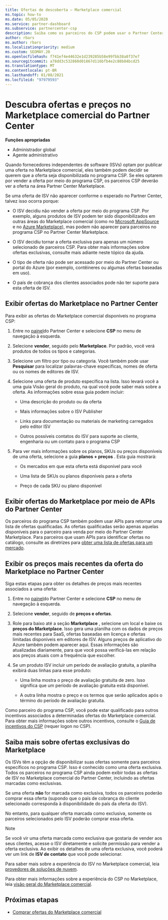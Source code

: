 ```yaml
---
title: Ofertas de descoberta – Marketplace comercial
ms.topic: how-to
ms.date: 05/05/2020
ms.service: partner-dashboard
ms.subservice: partnercenter-csp
description: Saiba como os parceiros do CSP podem usar o Partner Center para exibir ou pesquisar o Marketplace para ofertas de SaaS ou preços de ISVs (fornecedores independentes de software).
author: rbars
ms.author: rbars
ms.localizationpriority: medium
ms.custom: SEOMAY.20
ms.openlocfilehash: f741ef4e44632e1d239285b58e99fbb38a8f37e7
ms.sourcegitcommit: a78dd3c532860d01867d116bfb4e2c88b84bcd25
ms.translationtype: MT
ms.contentlocale: pt-BR
ms.lasthandoff: 01/08/2021
ms.locfileid: "97979593"
---
```

# <a name="discover-offers-and-pricing-in-partner-center-commercial-marketplace"></a>Descubra ofertas e preços no Marketplace comercial do Partner Center

**Funções apropriadas**

- Administrador global
- Agente administrativo

Quando fornecedores independentes de software (ISVs) optam por publicar uma oferta no Marketplace comercial, eles também podem decidir se querem que a oferta seja disponibilizada no programa CSP. Se eles optarem por vender a oferta por meio do programa CSP, os parceiros CSP deverão ver a oferta na área Partner Center Marketplace.

Se uma oferta de ISV não aparecer conforme o esperado no Partner Center, talvez isso ocorra porque:

- O ISV decidiu não vender a oferta por meio do programa CSP. Por exemplo, alguns produtos de ISV podem ter sido disponibilizados em outras áreas do Marketplace comercial (como no [Microsoft AppSource](https://appsource.microsoft.com/) e no [Azure Marketplace](https://azuremarketplace.microsoft.com/)), mas podem não aparecer para parceiros no programa CSP no Partner Center Marketplace.

- O ISV decidiu tornar a oferta exclusiva para apenas um número selecionado de parceiros CSP. Para obter mais informações sobre ofertas exclusivas, consulte mais adiante neste tópico da ajuda.

- O tipo de oferta não pode ser acessado por meio do Partner Center ou portal do Azure (por exemplo, contêineres ou algumas ofertas baseadas em uso).

- O país de cobrança dos clientes associados pode não ter suporte para esta oferta de ISV.

## <a name="view-marketplace-offers-in-partner-center"></a>Exibir ofertas do Marketplace no Partner Center

Para exibir as ofertas do Marketplace comercial disponíveis no programa CSP:

1. Entre no [painel](https://partner.microsoft.com/dashboard)do Partner Center e selecione **CSP** no menu de navegação à esquerda.

2. Selecione **vender**, seguido pelo **Marketplace**. Por padrão, você verá produtos de todos os tipos e categorias.

3. Selecione um filtro por tipo ou categoria. Você também pode usar **Pesquisar** para localizar palavras-chave específicas, nomes de oferta ou os nomes de editores de ISV.

4. Selecione uma oferta de produto específica na lista. Isso levará você a uma guia Visão geral do produto, na qual você pode saber mais sobre a oferta. As informações sobre essa guia podem incluir: 

    - Uma descrição do produto ou da oferta

    - Mais informações sobre o ISV Publisher

    - Links para documentação ou materiais de marketing carregados pelo editor ISV

    - Outros possíveis contatos do ISV para suporte ao cliente, engenharia ou um contato para o programa CSP

5. Para ver mais informações sobre os planos, SKUs ou preços disponíveis de uma oferta, selecione a guia **planos + preços** . Esta guia mostrará:

    - Os mercados em que esta oferta está disponível para você

    - Uma lista de SKUs ou planos disponíveis para a oferta

    - Preço de cada SKU ou plano disponível

## <a name="view-marketplace-offers-via-partner-center-apis"></a>Exibir ofertas do Marketplace por meio de APIs do Partner Center

Os parceiros do programa CSP também podem usar APIs para retornar uma lista de ofertas qualificadas. As ofertas qualificadas serão apenas aquelas disponíveis para o parceiro para venda por meio do Partner Center Marketplace. Para parceiros que usam APIs para identificar ofertas no catálogo, consulte as diretrizes para [obter uma lista de ofertas para um mercado](/partner-center/develop/create-subscription-azure-marketplace-products#get-a-list-of-offers-for-a-market).

## <a name="view-the-latest-marketplace-offer-pricing-in-partner-center"></a>Exibir os preços mais recentes da oferta do Marketplace no Partner Center

Siga estas etapas para obter os detalhes de preços mais recentes associados a uma oferta:

1. Entre no [painel](https://partner.microsoft.com/dashboard)do Partner Center e selecione **CSP** no menu de navegação à esquerda.

2. Selecione **vender**, seguido de **preços e ofertas**.

3. Role para baixo até a seção **Marketplace** , selecione um local e baixe os **preços do Marketplace**. Isso gera uma planilha com os dados de preços mais recentes para SaaS, ofertas baseadas em licença e ofertas limitadas disponíveis em editores de ISV. Alguns preços de aplicativo do Azure também podem aparecer aqui. Essas informações são atualizadas diariamente, para que você possa verificá-las em relação aos preços atuais com a frequência que escolher.

4. Se um produto ISV incluir um período de avaliação gratuita, a planilha exibirá duas linhas para esse produto:

    - Uma linha mostra o preço de avaliação gratuita de zero. Isso significa que um período de avaliação gratuita está disponível.

    - A outra linha mostra o preço e os termos que serão aplicados após o término do período de avaliação gratuita.

Como parceiro do programa CSP, você pode estar qualificado para outros incentivos associados a determinadas ofertas do Marketplace comercial. Para obter mais informações sobre outros incentivos, consulte o [Guia de incentivos do CSP](https://aka.ms/partnerincentives) (requer logon no CSP).

## <a name="learn-about-marketplace-exclusive-offers"></a>Saiba mais sobre ofertas exclusivas do Marketplace

Os ISVs têm a opção de disponibilizar suas ofertas somente para parceiros específicos no programa CSP. Isso é conhecido como uma oferta exclusiva. Todos os parceiros no programa CSP ainda podem exibir todas as ofertas de ISV no Marketplace comercial do Partner Center, incluindo as ofertas marcadas como exclusivas.

Se uma oferta **não** for marcada como exclusiva, todos os parceiros poderão comprar essa oferta (supondo que o país de cobrança do cliente selecionado corresponda à disponibilidade do país da oferta do ISV).

No entanto, para qualquer oferta marcada como exclusiva, somente os parceiros selecionados pelo ISV poderão comprar essa oferta.

> [!NOTE]
> Se você vir uma oferta marcada como exclusiva que gostaria de vender aos seus clientes, acesse o ISV diretamente e solicite permissão para vender a oferta exclusiva. Ao exibir os detalhes de uma oferta exclusiva, você poderá ver um link de **ISV de contato** que você pode selecionar.

Para saber mais sobre a experiência do ISV no Marketplace comercial, leia [provedores de soluções de nuvem](/azure/marketplace/cloud-solution-providers).

Para obter mais informações sobre a experiência do CSP no Marketplace, leia [visão geral do Marketplace comercial](csp-commercial-marketplace-overview.md).

## <a name="next-steps"></a>Próximas etapas

- [Comprar ofertas do Marketplace comercial](csp-commercial-marketplace-purchase.md)